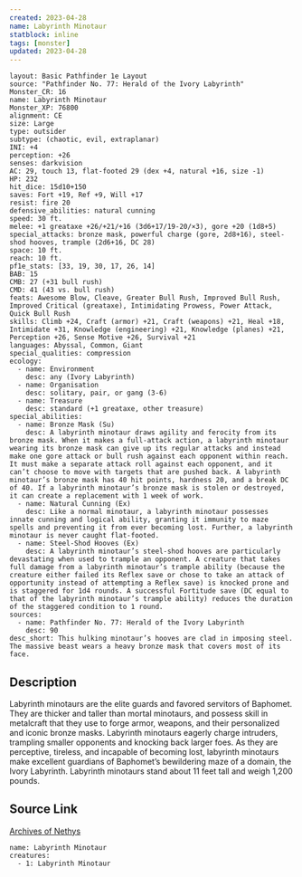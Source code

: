 ```yaml
---
created: 2023-04-28
name: Labyrinth Minotaur
statblock: inline
tags: [monster]
updated: 2023-04-28
---
```

```statblock
layout: Basic Pathfinder 1e Layout
source: "Pathfinder No. 77: Herald of the Ivory Labyrinth"
Monster_CR: 16
name: Labyrinth Minotaur
Monster_XP: 76800
alignment: CE
size: Large
type: outsider
subtype: (chaotic, evil, extraplanar)
INI: +4
perception: +26
senses: darkvision
AC: 29, touch 13, flat-footed 29 (dex +4, natural +16, size -1)
HP: 232
hit_dice: 15d10+150
saves: Fort +19, Ref +9, Will +17
resist: fire 20
defensive_abilities: natural cunning
speed: 30 ft.
melee: +1 greataxe +26/+21/+16 (3d6+17/19-20/×3), gore +20 (1d8+5)
special_attacks: bronze mask, powerful charge (gore, 2d8+16), steel-shod hooves, trample (2d6+16, DC 28)
space: 10 ft.
reach: 10 ft.
pf1e_stats: [33, 19, 30, 17, 26, 14]
BAB: 15
CMB: 27 (+31 bull rush)
CMD: 41 (43 vs. bull rush)
feats: Awesome Blow, Cleave, Greater Bull Rush, Improved Bull Rush, Improved Critical (greataxe), Intimidating Prowess, Power Attack, Quick Bull Rush
skills: Climb +24, Craft (armor) +21, Craft (weapons) +21, Heal +18, Intimidate +31, Knowledge (engineering) +21, Knowledge (planes) +21, Perception +26, Sense Motive +26, Survival +21
languages: Abyssal, Common, Giant
special_qualities: compression
ecology:
  - name: Environment
    desc: any (Ivory Labyrinth)
  - name: Organisation
    desc: solitary, pair, or gang (3-6)
  - name: Treasure
    desc: standard (+1 greataxe, other treasure)
special_abilities:
  - name: Bronze Mask (Su)
    desc: A labyrinth minotaur draws agility and ferocity from its bronze mask. When it makes a full-attack action, a labyrinth minotaur wearing its bronze mask can give up its regular attacks and instead make one gore attack or bull rush against each opponent within reach. It must make a separate attack roll against each opponent, and it can’t choose to move with targets that are pushed back. A labyrinth minotaur’s bronze mask has 40 hit points, hardness 20, and a break DC of 40. If a labyrinth minotaur’s bronze mask is stolen or destroyed, it can create a replacement with 1 week of work.
  - name: Natural Cunning (Ex)
    desc: Like a normal minotaur, a labyrinth minotaur possesses innate cunning and logical ability, granting it immunity to maze spells and preventing it from ever becoming lost. Further, a labyrinth minotaur is never caught flat-footed.
  - name: Steel-Shod Hooves (Ex)
    desc: A labyrinth minotaur’s steel-shod hooves are particularly devastating when used to trample an opponent. A creature that takes full damage from a labyrinth minotaur’s trample ability (because the creature either failed its Reflex save or chose to take an attack of opportunity instead of attempting a Reflex save) is knocked prone and is staggered for 1d4 rounds. A successful Fortitude save (DC equal to that of the labyrinth minotaur’s trample ability) reduces the duration of the staggered condition to 1 round.
sources:
  - name: Pathfinder No. 77: Herald of the Ivory Labyrinth
    desc: 90
desc_short: This hulking minotaur’s hooves are clad in imposing steel. The massive beast wears a heavy bronze mask that covers most of its face.
```
## Description
Labyrinth minotaurs are the elite guards and favored servitors of Baphomet. They are thicker and taller than mortal minotaurs, and possess skill in metalcraft that they use to forge armor, weapons, and their personalized and iconic bronze masks. Labyrinth minotaurs eagerly charge intruders, trampling smaller opponents and knocking back larger foes. As they are perceptive, tireless, and incapable of becoming lost, labyrinth minotaurs make excellent guardians of Baphomet’s bewildering maze of a domain, the Ivory Labyrinth. Labyrinth minotaurs stand about 11 feet tall and weigh 1,200 pounds.
## Source Link
[Archives of Nethys](https://aonprd.com/MonsterDisplay.aspx?ItemName=Labyrinth%20Minotaur)
```encounter-table
name: Labyrinth Minotaur
creatures:
  - 1: Labyrinth Minotaur
```
